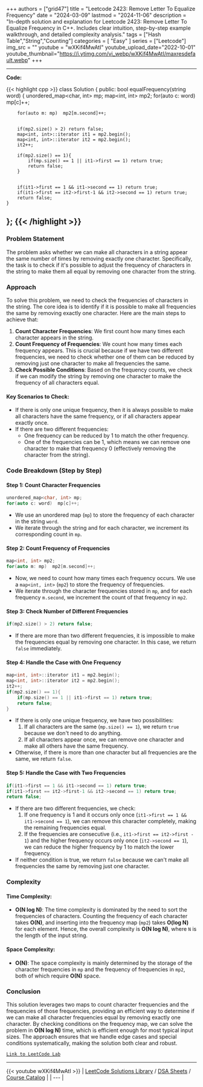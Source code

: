 
+++
authors = ["grid47"]
title = "Leetcode 2423: Remove Letter To Equalize Frequency"
date = "2024-03-09"
lastmod = "2024-11-06"
description = "In-depth solution and explanation for Leetcode 2423: Remove Letter To Equalize Frequency in C++. Includes clear intuition, step-by-step example walkthrough, and detailed complexity analysis."
tags = ["Hash Table","String","Counting"]
categories = [
    "Easy"
]
series = ["Leetcode"]
img_src = ""
youtube = "wXKif4MwAtI"
youtube_upload_date="2022-10-01"
youtube_thumbnail="https://i.ytimg.com/vi_webp/wXKif4MwAtI/maxresdefault.webp"
+++



---
**Code:**

{{< highlight cpp >}}
class Solution {
public:
    bool equalFrequency(string word) {
        unordered_map<char, int> mp;
        map<int, int> mp2;
        for(auto c: word)  mp[c]++;
        
        for(auto m: mp)  mp2[m.second]++;
        
        
        if(mp2.size() > 2) return false;
        map<int, int>::iterator it1 = mp2.begin();
        map<int, int>::iterator it2 = mp2.begin();
        it2++;
        
        if(mp2.size() == 1){
            if(mp.size() == 1 || it1->first == 1) return true;
            return false;
        }
       
        
        if(it1->first == 1 && it1->second == 1) return true;
        if(it1->first == it2->first-1 && it2->second == 1) return true;
        return false;
    }
};
{{< /highlight >}}
---

### Problem Statement

The problem asks whether we can make all characters in a string appear the same number of times by removing exactly one character. Specifically, the task is to check if it's possible to adjust the frequency of characters in the string to make them all equal by removing one character from the string.

### Approach

To solve this problem, we need to check the frequencies of characters in the string. The core idea is to identify if it is possible to make all frequencies the same by removing exactly one character. Here are the main steps to achieve that:

1. **Count Character Frequencies**: We first count how many times each character appears in the string.
2. **Count Frequency of Frequencies**: We count how many times each frequency appears. This is crucial because if we have two different frequencies, we need to check whether one of them can be reduced by removing just one character to make all frequencies the same.
3. **Check Possible Conditions**: Based on the frequency counts, we check if we can modify the string by removing one character to make the frequency of all characters equal.

#### Key Scenarios to Check:
- If there is only one unique frequency, then it is always possible to make all characters have the same frequency, or if all characters appear exactly once.
- If there are two different frequencies:
  - One frequency can be reduced by 1 to match the other frequency.
  - One of the frequencies can be 1, which means we can remove one character to make that frequency 0 (effectively removing the character from the string).

### Code Breakdown (Step by Step)

#### Step 1: Count Character Frequencies

```cpp
unordered_map<char, int> mp;
for(auto c: word)  mp[c]++;
```

- We use an unordered map (`mp`) to store the frequency of each character in the string `word`.
- We iterate through the string and for each character, we increment its corresponding count in `mp`.

#### Step 2: Count Frequency of Frequencies

```cpp
map<int, int> mp2;
for(auto m: mp)  mp2[m.second]++;
```

- Now, we need to count how many times each frequency occurs. We use a `map<int, int>` (`mp2`) to store the frequency of frequencies.
- We iterate through the character frequencies stored in `mp`, and for each frequency `m.second`, we increment the count of that frequency in `mp2`.

#### Step 3: Check Number of Different Frequencies

```cpp
if(mp2.size() > 2) return false;
```

- If there are more than two different frequencies, it is impossible to make the frequencies equal by removing one character. In this case, we return `false` immediately.

#### Step 4: Handle the Case with One Frequency

```cpp
map<int, int>::iterator it1 = mp2.begin();
map<int, int>::iterator it2 = mp2.begin();
it2++;
if(mp2.size() == 1){
    if(mp.size() == 1 || it1->first == 1) return true;
    return false;
}
```

- If there is only one unique frequency, we have two possibilities:
  1. If all characters are the same (`mp.size() == 1`), we return `true` because we don't need to do anything.
  2. If all characters appear once, we can remove one character and make all others have the same frequency.
- Otherwise, if there is more than one character but all frequencies are the same, we return `false`.

#### Step 5: Handle the Case with Two Frequencies

```cpp
if(it1->first == 1 && it1->second == 1) return true;
if(it1->first == it2->first-1 && it2->second == 1) return true;
return false;
```

- If there are two different frequencies, we check:
  1. If one frequency is 1 and it occurs only once (`it1->first == 1 && it1->second == 1`), we can remove this character completely, making the remaining frequencies equal.
  2. If the frequencies are consecutive (i.e., `it1->first == it2->first - 1`) and the higher frequency occurs only once (`it2->second == 1`), we can reduce the higher frequency by 1 to match the lower frequency.
- If neither condition is true, we return `false` because we can't make all frequencies the same by removing just one character.

### Complexity

#### Time Complexity:
- **O(N log N)**: The time complexity is dominated by the need to sort the frequencies of characters. Counting the frequency of each character takes **O(N)**, and inserting into the frequency map (`mp2`) takes **O(log N)** for each element. Hence, the overall complexity is **O(N log N)**, where `N` is the length of the input string.

#### Space Complexity:
- **O(N)**: The space complexity is mainly determined by the storage of the character frequencies in `mp` and the frequency of frequencies in `mp2`, both of which require **O(N)** space.

### Conclusion

This solution leverages two maps to count character frequencies and the frequencies of those frequencies, providing an efficient way to determine if we can make all character frequencies equal by removing exactly one character. By checking conditions on the frequency map, we can solve the problem in **O(N log N)** time, which is efficient enough for most typical input sizes. The approach ensures that we handle edge cases and special conditions systematically, making the solution both clear and robust.

[`Link to LeetCode Lab`](https://leetcode.com/problems/remove-letter-to-equalize-frequency/description/)

---
{{< youtube wXKif4MwAtI >}}
| [LeetCode Solutions Library](https://grid47.xyz/leetcode/) / [DSA Sheets](https://grid47.xyz/sheets/) / [Course Catalog](https://grid47.xyz/courses/) |
| --- |
